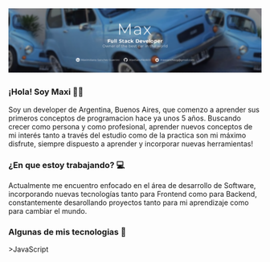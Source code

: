 ## [![stephen ajulu's header](https://github.com/MaxiSanchez600/MaxiSanchez600/blob/main/BannerHeader.PNG)](https://stephenajulu.com)


### ¡Hola! Soy Maxi 👊🏻

Soy un developer de Argentina, Buenos Aires, que comenzo a aprender sus primeros conceptos de programacion hace ya unos 5 años. Buscando crecer como persona y como profesional, aprender nuevos conceptos de mi interés tanto a través del estudio como de la practica son mi máximo disfrute, siempre dispuesto a aprender y incorporar nuevas herramientas!

### ¿En que estoy trabajando? 💻

Actualmente me encuentro enfocado en el área de desarrollo de Software, incorporando nuevas tecnologías tanto para Frontend como para Backend, constantemente desarollando proyectos tanto para mi aprendizaje como para cambiar el mundo.

### Algunas de mis tecnologias 🔧

<p align="center">
  <p>>JavaScript</p>
</p>
